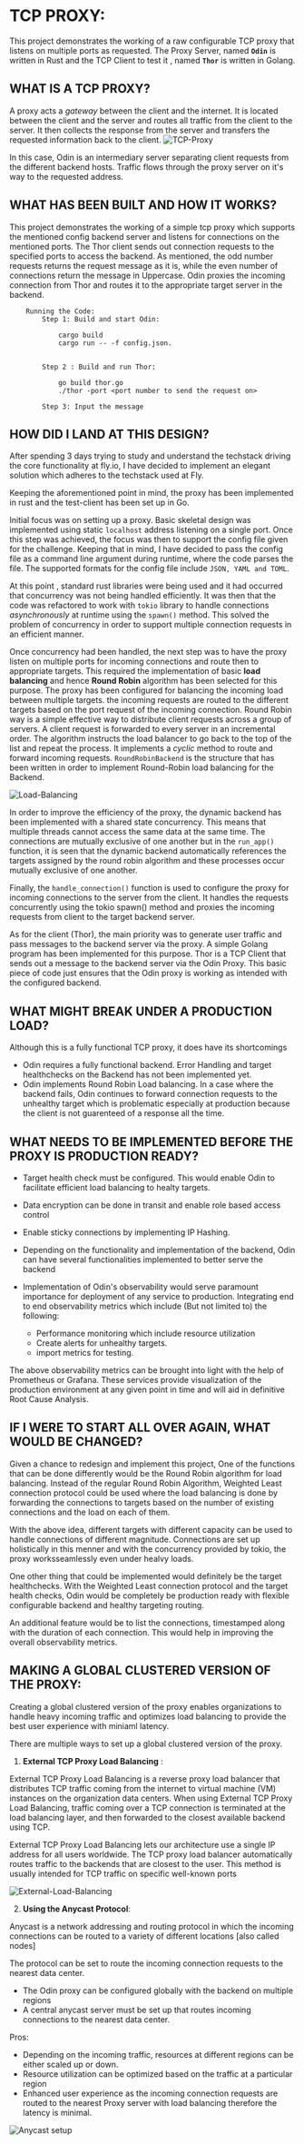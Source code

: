 # **TCP PROXY**:
This project demonstrates the working of a raw configurable TCP proxy that listens on multiple ports as requested. 
    The Proxy Server, named **`Odin`** is written in Rust and the TCP Client to test it , named **`Thor`** is written in Golang.

## **WHAT IS A TCP PROXY?**
A proxy acts a _gateway_ between the client and the internet. It is located between the client and the server and routes all traffic from the client to the server. It then collects the response from the server and transfers the requested information back to the client.
![TCP-Proxy](public/img/tcp%20proxy.drawio.png)
    
In this case, Odin is an intermediary server separating client requests from the different backend hosts. Traffic flows through the proxy server on it's way to the requested address.


## **WHAT HAS BEEN BUILT AND HOW IT WORKS?**
This project demonstrates the working of a simple tcp proxy which supports the mentioned config backend server and listens for connections on the mentioned ports. 
The Thor client sends out connection requests to the specified ports to access the backend.
As mentioned, the odd number requests returns the request message as it is, while the  even number of connections return the message in Uppercase.
Odin proxies the incoming connection from Thor and routes it to the appropriate target server in the backend. 

        Running the Code:
            Step 1: Build and start Odin:

                cargo build
                cargo run -- -f config.json.
               
            
            Step 2 : Build and run Thor:
                
                go build thor.go
                ./thor -port <port number to send the request on>
                
            Step 3: Input the message

    
## **HOW DID I LAND AT THIS DESIGN?**
After spending 3 days trying to study and understand the techstack driving the core functionality at fly.io, I have decided to implement an elegant solution which adheres to the techstack used at Fly. 

Keeping the aforementioned point in mind, the proxy has been implemented in rust and the test-client has been set up in Go.

Initial focus was on setting up a proxy. Basic skeletal design was implemented using static `localhost` address listening on a single port. Once this step was achieved, the focus was then to support the config file given for the challenge. 
Keeping that in mind, I have decided to pass the config file as a command line argument during runtime, where the code parses the file. The supported formats for the config file include `JSON, YAML and TOML`. 

At this point , standard rust libraries were being used and it had occurred that concurrency was not being handled efficiently. It was then that the code was refactored to work with `tokio` library to handle connections _asynchronously_ at runtime using the `spawn()` method. This solved the problem of concurrency in order to support multiple connection requests in an efficient manner. 

Once concurrency had been handled, the next step was to have the proxy listen on multiple ports for incoming connections and route then to appropriate targets. This required the implementation of basic **load balancing** and hence **Round Robin** algorithm has been selected for this purpose.
The proxy has been configured for balancing the incoming load between multiple targets. the incoming requests are routed to the different targets based on the port request of the incoming connection. 
Round Robin way is a simple effective way to distribute client requests across a group of servers. A client request is forwarded to every server in an incremental order. The algorithm instructs the load balancer to go back to the top of the list and repeat the process. It implements a _cyclic_ method to route and forward incoming requests.
`RoundRobinBackend` is the structure that has been written in order to implement Round-Robin load balancing for the Backend.

![Load-Balancing](public/img/load%20balancing.drawio-3.png)

In order to improve the efficiency of the proxy, the dynamic backend has been implemented with a shared state concurrency.
This means that multiple threads cannot access the same data at the same time. The connections are mutually exclusive of one another but in the `run_app()` function, it is seen that the dynamic backend automatically references the targets assigned by the round robin algorithm and these processes occur mutually exclusive of one another.

Finally, the `handle_connection()` function is used to configure the proxy for incoming connections to the server from the client. It handles the requests concurrently using the tokio spawn() method and proxies the incoming requests from client to the target backend server.

As for the client (Thor), the main priority was to generate user traffic and pass messages to the backend server via the proxy. A simple Golang program has been implemented for this purpose.
Thor is a TCP Client that sends out a message to the backend server via the Odin Proxy.
This basic piece of code just ensures that the Odin proxy is working as intended with the configured backend.

## **WHAT MIGHT BREAK UNDER A PRODUCTION LOAD?**
Although this is a fully functional TCP proxy, it does have its shortcomings
- Odin requires a fully functional backend. Error Handling and target healthchecks on the Backend has not been implemented yet. 
- Odin implements Round Robin Load balancing. In a case where the backend fails, Odin continues to forward connection requests to the unhealthy target which is problematic especially at production because the client is not guarenteed of a response all the time. 

## **WHAT NEEDS TO BE IMPLEMENTED BEFORE THE PROXY IS PRODUCTION READY?**

- Target health check must be configured. This would enable Odin to facilitate efficient load balancing to healty targets.

- Data encryption can be done in transit and enable role based access control

- Enable sticky connections by implementing IP Hashing.

- Depending on the functionality and implementation of the backend, Odin can have several functionalities implemented to better serve the backend

- Implementation of Odin's observability would serve paramount importance for deployment of any service to production. Integrating end to end observability metrics which include (But not limited to) the following:
            
    - Performance monitoring which include resource utilization
    - Create alerts for unhealthy targets.
    - import metrics for testing. 
        
The above observability metrics can be brought into light with the help of Prometheus or Grafana. These services provide visualization of the production environment at any given point in time and will aid in definitive Root Cause Analysis.
        
    
## **IF I WERE TO START ALL OVER AGAIN, WHAT WOULD BE CHANGED?**

Given a chance to redesign and implement this project, One of the functions that can be done differently would be the Round Robin algorithm for load balancing. 
Instead of the regular Round Robin Algorithm, Weighted Least connection protocol could be used where the load balancing is done by forwarding the connections to targets based on the number of existing connections and the load on each of them. 

With the above idea, different targets with different capacity can be used to handle connections of different magnitude. 
Connections are set up holistically in this menner and with the concurrency provided by tokio, the proxy worksseamlessly even under healvy loads.

One other thing that could be implemented would definitely be the target healthchecks. With the Weighted Least connection protocol and the target health checks, Odin would be completely be production ready with flexible configurable backend and healthy targeting routing.

An additional feature would be to list the connections, timestamped along with the duration of each connection. This would help in improving the overall observability metrics.
    
## MAKING A GLOBAL CLUSTERED VERSION OF THE PROXY:
    
Creating a global clustered version of the proxy enables organizations to handle heavy incoming traffic and optimizes load balancing to provide the best user experience with miniaml latency.

There are multiple ways to set up a global clustered version of the proxy.
1. **External TCP Proxy Load Balancing** :
        
External TCP Proxy Load Balancing is a reverse proxy load balancer that distributes TCP traffic coming from the internet to virtual machine (VM) instances on the organization data centers. When using External TCP Proxy Load Balancing, traffic coming over a TCP connection is terminated at the load balancing layer, and then forwarded to the closest available backend using TCP.

External TCP Proxy Load Balancing lets our architecture use a single IP address for all users worldwide. The TCP proxy load balancer automatically routes traffic to the backends that are closest to the user. This method is usually intended for TCP traffic on specific well-known ports

![External-Load-Balancing](public/img/External%20LB.drawio-2.png)

2. **Using the Anycast Protocol**:

Anycast is a network addressing and routing protocol in which the incoming connections can be routed to a variety of different locations [also called nodes]

The protocol can be set to route the incoming connection requests to the nearest data center.
- The Odin proxy can be configured globally with the backend on multiple regions
- A central anycast server must be set up that routes incoming connections to the nearest data center.

Pros:
- Depending on the incoming traffic, resources at different regions can be either scaled up or down.
- Resource utilization can be optimized based on the traffic at a particular region
- Enhanced user experience as the incoming connection requests are routed to the nearest Proxy server with load balancing therefore the latency is minimal.

![Anycast setup](public/img/any%20cast.drawio-3.png)
